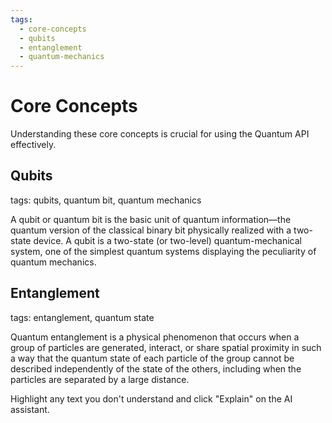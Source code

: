 ```yaml
---
tags:
  - core-concepts
  - qubits
  - entanglement
  - quantum-mechanics
---
```

# Core Concepts

Understanding these core concepts is crucial for using the Quantum API effectively.

## Qubits
tags: qubits, quantum bit, quantum mechanics

A qubit or quantum bit is the basic unit of quantum information—the quantum version of the classical binary bit physically realized with a two-state device. A qubit is a two-state (or two-level) quantum-mechanical system, one of the simplest quantum systems displaying the peculiarity of quantum mechanics.

## Entanglement
tags: entanglement, quantum state

Quantum entanglement is a physical phenomenon that occurs when a group of particles are generated, interact, or share spatial proximity in such a way that the quantum state of each particle of the group cannot be described independently of the state of the others, including when the particles are separated by a large distance.

Highlight any text you don't understand and click "Explain" on the AI assistant.
